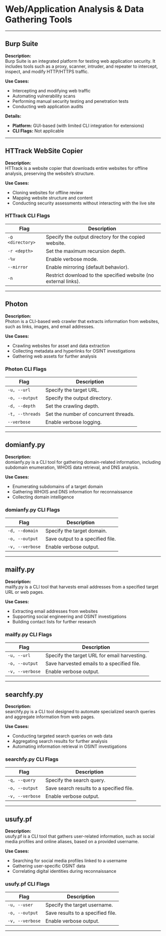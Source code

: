 # Web/Application Analysis & Data Gathering Tools
---

## Burp Suite
**Description:**  
Burp Suite is an integrated platform for testing web application security. It includes tools such as a proxy, scanner, intruder, and repeater to intercept, inspect, and modify HTTP/HTTPS traffic.

**Use Cases:**  
- Intercepting and modifying web traffic  
- Automating vulnerability scans  
- Performing manual security testing and penetration tests  
- Conducting web application audits

**Details:**  
- **Platform:** GUI-based (with limited CLI integration for extensions)  
- **CLI Flags:** Not applicable

---

## HTTrack WebSite Copier
**Description:**  
HTTrack is a website copier that downloads entire websites for offline analysis, preserving the website’s structure.

**Use Cases:**  
- Cloning websites for offline review  
- Mapping website structure and content  
- Conducting security assessments without interacting with the live site

### HTTrack CLI Flags

| Flag                | Description                                                        |
|---------------------|--------------------------------------------------------------------|
| `-O <directory>`    | Specify the output directory for the copied website.               |
| `-r <depth>`        | Set the maximum recursion depth.                                   |
| `-%v`               | Enable verbose mode.                                                 |
| `--mirror`          | Enable mirroring (default behavior).                                 |
| `-n`                | Restrict download to the specified website (no external links).      |

---

## Photon
**Description:**  
Photon is a CLI-based web crawler that extracts information from websites, such as links, images, and email addresses.

**Use Cases:**  
- Crawling websites for asset and data extraction  
- Collecting metadata and hyperlinks for OSINT investigations  
- Gathering web assets for further analysis

### Photon CLI Flags

| Flag                    | Description                                          |
|-------------------------|------------------------------------------------------|
| `-u, --url`             | Specify the target URL.                              |
| `-o, --output`          | Specify the output directory.                        |
| `-d, --depth`           | Set the crawling depth.                              |
| `-t, --threads`         | Set the number of concurrent threads.                |
| `--verbose`             | Enable verbose logging.                              |

---

## domianfy.py
**Description:**  
domianfy.py is a CLI tool for gathering domain-related information, including subdomain enumeration, WHOIS data retrieval, and DNS analysis.

**Use Cases:**  
- Enumerating subdomains of a target domain  
- Gathering WHOIS and DNS information for reconnaissance  
- Collecting domain intelligence

### domianfy.py CLI Flags

| Flag                    | Description                                          |
|-------------------------|------------------------------------------------------|
| `-d, --domain`         | Specify the target domain.                           |
| `-o, --output`         | Save output to a specified file.                     |
| `-v, --verbose`        | Enable verbose output.                               |

---

## mailfy.py
**Description:**  
mailfy.py is a CLI tool that harvests email addresses from a specified target URL or web pages.

**Use Cases:**  
- Extracting email addresses from websites  
- Supporting social engineering and OSINT investigations  
- Building contact lists for further research

### mailfy.py CLI Flags

| Flag                    | Description                                          |
|-------------------------|------------------------------------------------------|
| `-u, --url`            | Specify the target URL for email harvesting.         |
| `-o, --output`         | Save harvested emails to a specified file.           |
| `-v, --verbose`        | Enable verbose output.                               |

---

## searchfy.py
**Description:**  
searchfy.py is a CLI tool designed to automate specialized search queries and aggregate information from web pages.

**Use Cases:**  
- Conducting targeted search queries on web data  
- Aggregating search results for further analysis  
- Automating information retrieval in OSINT investigations

### searchfy.py CLI Flags

| Flag                    | Description                                          |
|-------------------------|------------------------------------------------------|
| `-q, --query`          | Specify the search query.                            |
| `-o, --output`         | Save search results to a specified file.             |
| `-v, --verbose`        | Enable verbose output.                               |

---

## usufy.pf
**Description:**  
usufy.pf is a CLI tool that gathers user-related information, such as social media profiles and online aliases, based on a provided username.

**Use Cases:**  
- Searching for social media profiles linked to a username  
- Gathering user-specific OSINT data  
- Correlating digital identities during reconnaissance

### usufy.pf CLI Flags

| Flag                    | Description                                          |
|-------------------------|------------------------------------------------------|
| `-u, --user`           | Specify the target username.                         |
| `-o, --output`         | Save results to a specified file.                    |
| `-v, --verbose`        | Enable verbose output.                               |

---
